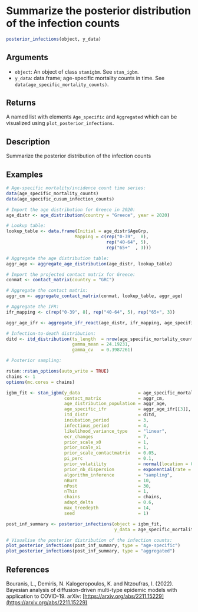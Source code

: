 # Summarize the posterior distribution of the infection counts

```r
posterior_infections(object, y_data)
```

## Arguments

- `object`: An object of class `stanigbm`. See `stan_igbm`.
- `y_data`: data.frame; age-specific mortality counts in time. See `data(age_specific_mortality_counts)`.

## Returns

A named list with elements `Age_specific` and `Aggregated` which can be visualized using `plot_posterior_infections`.

## Description

Summarize the posterior distribution of the infection counts

## Examples

```r
# Age-specific mortality/incidence count time series:
data(age_specific_mortality_counts)
data(age_specific_cusum_infection_counts)

# Import the age distribution for Greece in 2020:
age_distr <- age_distribution(country = "Greece", year = 2020)

# Lookup table:
lookup_table <- data.frame(Initial = age_distr$AgeGrp,
                          Mapping = c(rep("0-39",  8),
                                      rep("40-64", 5),
                                      rep("65+"  , 3)))

# Aggregate the age distribution table:
aggr_age <- aggregate_age_distribution(age_distr, lookup_table)

# Import the projected contact matrix for Greece:
conmat <- contact_matrix(country = "GRC")

# Aggregate the contact matrix:
aggr_cm <- aggregate_contact_matrix(conmat, lookup_table, aggr_age)

# Aggregate the IFR:
ifr_mapping <- c(rep("0-39", 8), rep("40-64", 5), rep("65+", 3))

aggr_age_ifr <- aggregate_ifr_react(age_distr, ifr_mapping, age_specific_cusum_infection_counts)

# Infection-to-death distribution:
ditd <- itd_distribution(ts_length  = nrow(age_specific_mortality_counts),
                         gamma_mean = 24.19231,
                         gamma_cv   = 0.3987261)

# Posterior sampling:

rstan::rstan_options(auto_write = TRUE)
chains <- 1
options(mc.cores = chains)

igbm_fit <- stan_igbm(y_data                      = age_specific_mortality_counts,
                      contact_matrix              = aggr_cm,
                      age_distribution_population = aggr_age,
                      age_specific_ifr            = aggr_age_ifr[[3]],
                      itd_distr                   = ditd,
                      incubation_period           = 3,
                      infectious_period           = 4,
                      likelihood_variance_type    = "linear",
                      ecr_changes                 = 7,
                      prior_scale_x0              = 1,
                      prior_scale_x1              = 1,
                      prior_scale_contactmatrix   = 0.05,
                      pi_perc                     = 0.1,
                      prior_volatility            = normal(location = 0, scale = 1),
                      prior_nb_dispersion         = exponential(rate = 1/5),
                      algorithm_inference         = "sampling",
                      nBurn                       = 10,
                      nPost                       = 30,
                      nThin                       = 1,
                      chains                      = chains,
                      adapt_delta                 = 0.6,
                      max_treedepth               = 14,
                      seed                        = 1)

post_inf_summary <- posterior_infections(object = igbm_fit,
                                         y_data = age_specific_mortality_counts)

# Visualise the posterior distribution of the infection counts:
plot_posterior_infections(post_inf_summary, type = "age-specific")
plot_posterior_infections(post_inf_summary, type = "aggregated")
```

## References

Bouranis, L., Demiris, N. Kalogeropoulos, K. and Ntzoufras, I. (2022). Bayesian analysis of diffusion-driven multi-type epidemic models with application to COVID-19. arXiv: [https://arxiv.org/abs/2211.15229](https://arxiv.org/abs/2211.15229)



